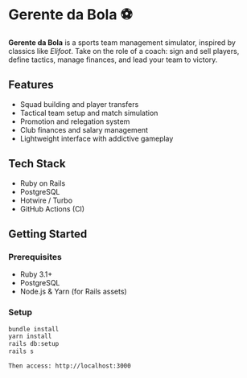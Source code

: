 # Gerente da Bola ⚽

**Gerente da Bola** is a sports team management simulator, inspired by classics like *Elifoot*. Take on the role of a coach: sign and sell players, define tactics, manage finances, and lead your team to victory.

## Features

- Squad building and player transfers
- Tactical team setup and match simulation
- Promotion and relegation system
- Club finances and salary management
- Lightweight interface with addictive gameplay

## Tech Stack

- Ruby on Rails
- PostgreSQL
- Hotwire / Turbo
- GitHub Actions (CI)

## Getting Started

### Prerequisites

- Ruby 3.1+
- PostgreSQL
- Node.js & Yarn (for Rails assets)

### Setup

```bash
bundle install
yarn install
rails db:setup
rails s

Then access: http://localhost:3000
